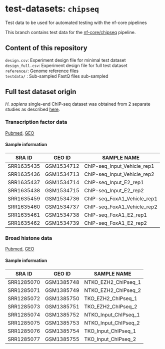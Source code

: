 # test-datasets: `chipseq`
Test data to be used for automated testing with the nf-core pipelines

This branch contains test data for the [nf-core/chipseq](https://github.com/nf-core/chipseq) pipeline.

## Content of this repository

`design.csv`: Experiment design file for minimal test dataset  
`design_full.csv`: Experiment design file for full test dataset  
`reference/`: Genome reference files  
`testdata/` : Sub-sampled FastQ files sub-sampled

## Full test dataset origin

*H. sapiens* single-end ChIP-seq dataset was obtained from 2 separate studies as described [here](https://academic.oup.com/bib/article/17/6/953/2453197#47712047).

### Transcription factor data

[Pubmed](https://pubmed.ncbi.nlm.nih.gov/25752574/), [GEO](https://www.ncbi.nlm.nih.gov/geo/query/acc.cgi?acc=GSE59530)

#### Sample information

| SRA ID     | GEO ID     | SAMPLE NAME                 |
|------------|------------|-----------------------------|
| SRR1635435 | GSM1534712 | ChIP-seq_Input_Vehicle_rep1 |
| SRR1635436 | GSM1534713 | ChIP-seq_Input_Vehicle_rep2 |
| SRR1635437 | GSM1534714 | ChIP-seq_Input_E2_rep1      |
| SRR1635438 | GSM1534715 | ChIP-seq_Input_E2_rep2      |
| SRR1635459 | GSM1534736 | ChIP-seq_FoxA1_Vehicle_rep1 |
| SRR1635460 | GSM1534737 | ChIP-seq_FoxA1_Vehicle_rep2 |
| SRR1635461 | GSM1534738 | ChIP-seq_FoxA1_E2_rep1      |
| SRR1635462 | GSM1534739 | ChIP-seq_FoxA1_E2_rep2      |

### Broad histone data

[Pubmed](https://pubmed.ncbi.nlm.nih.gov/25188243/), [GEO](https://www.ncbi.nlm.nih.gov/geo/query/acc.cgi?acc=GSE57632)

#### Sample information

| SRA ID     | GEO ID     | SAMPLE NAME          |
|------------|------------|----------------------|
| SRR1285070 | GSM1385748 | NTKO_EZH2_ChIPseq_1  |
| SRR1285071 | GSM1385749 | NTKO_EZH2_ChIPseq_2  |
| SRR1285072 | GSM1385750 | TKO_EZH2_ChIPseq_1   |
| SRR1285073 | GSM1385751 | TKO_EZH2_ChIPseq_2   |
| SRR1285074 | GSM1385752 | NTKO_Input_ChIPseq_1 |
| SRR1285075 | GSM1385753 | NTKO_Input_ChIPseq_2 |
| SRR1285076 | GSM1385754 | TKO_Input_ChIPseq_1  |
| SRR1285077 | GSM1385755 | TKO_Input_ChIPseq_2  |
